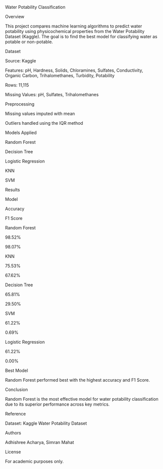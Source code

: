 Water Potability Classification

Overview

This project compares machine learning algorithms to predict water potability using physicochemical properties from the Water Potability Dataset (Kaggle). The goal is to find the best model for classifying water as potable or non-potable.

Dataset

Source: Kaggle

Features: pH, Hardness, Solids, Chloramines, Sulfates, Conductivity, Organic Carbon, Trihalomethanes, Turbidity, Potability

Rows: 11,115

Missing Values: pH, Sulfates, Trihalomethanes

Preprocessing

Missing values imputed with mean

Outliers handled using the IQR method

Models Applied

Random Forest

Decision Tree

Logistic Regression

KNN

SVM

Results

Model

Accuracy

F1 Score

Random Forest

98.52%

98.07%

KNN

75.53%

67.62%

Decision Tree

65.81%

29.50%

SVM

61.22%

0.69%

Logistic Regression

61.22%

0.00%

Best Model

Random Forest performed best with the highest accuracy and F1 Score.

Conclusion

Random Forest is the most effective model for water potability classification due to its superior performance across key metrics.

Reference

Dataset: Kaggle Water Potability Dataset

Authors

Adhishree Acharya, Simran Mahat

License

For academic purposes only.
